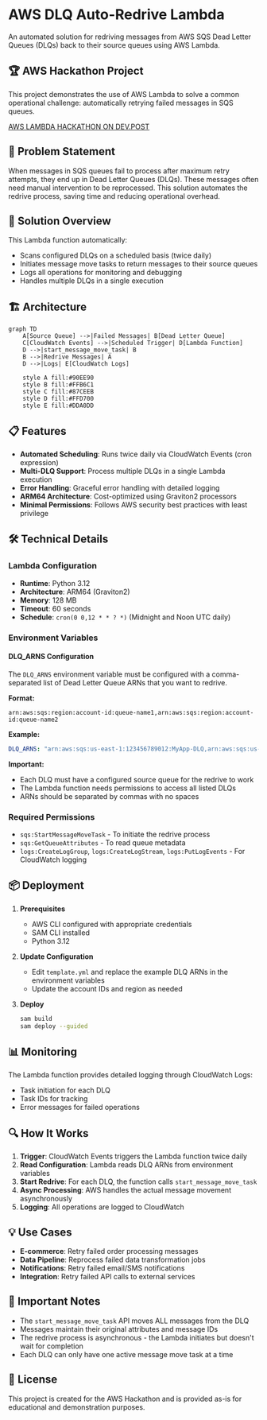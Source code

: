 # AWS DLQ Auto-Redrive Lambda

An automated solution for redriving messages from AWS SQS Dead Letter Queues (DLQs) back to their source queues using AWS Lambda.

## 🏆 AWS Hackathon Project

This project demonstrates the use of AWS Lambda to solve a common operational challenge: automatically retrying failed messages in SQS queues.

[AWS LAMBDA HACKATHON ON DEV.POST](https://awslambdahackathon.devpost.com/)

## 🎯 Problem Statement

When messages in SQS queues fail to process after maximum retry attempts, they end up in Dead Letter Queues (DLQs). These messages often need manual intervention to be reprocessed. This solution automates the redrive process, saving time and reducing operational overhead.

## 🚀 Solution Overview

This Lambda function automatically:
- Scans configured DLQs on a scheduled basis (twice daily)
- Initiates message move tasks to return messages to their source queues
- Logs all operations for monitoring and debugging
- Handles multiple DLQs in a single execution

## 🏗️ Architecture

```mermaid
graph TD
    A[Source Queue] -->|Failed Messages| B[Dead Letter Queue]
    C[CloudWatch Events] -->|Scheduled Trigger| D[Lambda Function]
    D -->|start_message_move_task| B
    B -->|Redrive Messages| A
    D -->|Logs| E[CloudWatch Logs]
    
    style A fill:#90EE90
    style B fill:#FFB6C1
    style C fill:#87CEEB
    style D fill:#FFD700
    style E fill:#DDA0DD
```

## 📋 Features

- **Automated Scheduling**: Runs twice daily via CloudWatch Events (cron expression)
- **Multi-DLQ Support**: Process multiple DLQs in a single Lambda execution
- **Error Handling**: Graceful error handling with detailed logging
- **ARM64 Architecture**: Cost-optimized using Graviton2 processors
- **Minimal Permissions**: Follows AWS security best practices with least privilege

## 🛠️ Technical Details

### Lambda Configuration
- **Runtime**: Python 3.12
- **Architecture**: ARM64 (Graviton2)
- **Memory**: 128 MB
- **Timeout**: 60 seconds
- **Schedule**: `cron(0 0,12 * * ? *)` (Midnight and Noon UTC daily)

### Environment Variables

#### DLQ_ARNS Configuration

The `DLQ_ARNS` environment variable must be configured with a comma-separated list of Dead Letter Queue ARNs that you want to redrive. 

**Format:**
```
arn:aws:sqs:region:account-id:queue-name1,arn:aws:sqs:region:account-id:queue-name2
```

**Example:**
```yaml
DLQ_ARNS: "arn:aws:sqs:us-east-1:123456789012:MyApp-DLQ,arn:aws:sqs:us-east-1:123456789012:OrderProcessing-DLQ,arn:aws:sqs:us-east-1:123456789012:EmailService-DLQ"
```

**Important:** 
- Each DLQ must have a configured source queue for the redrive to work
- The Lambda function needs permissions to access all listed DLQs
- ARNs should be separated by commas with no spaces

### Required Permissions
- `sqs:StartMessageMoveTask` - To initiate the redrive process
- `sqs:GetQueueAttributes` - To read queue metadata
- `logs:CreateLogGroup`, `logs:CreateLogStream`, `logs:PutLogEvents` - For CloudWatch logging

## 📦 Deployment

1. **Prerequisites**
   - AWS CLI configured with appropriate credentials
   - SAM CLI installed
   - Python 3.12

2. **Update Configuration**
   - Edit `template.yml` and replace the example DLQ ARNs in the environment variables
   - Update the account IDs and region as needed

3. **Deploy**
   ```bash
   sam build
   sam deploy --guided
   ```

## 📊 Monitoring

The Lambda function provides detailed logging through CloudWatch Logs:
- Task initiation for each DLQ
- Task IDs for tracking
- Error messages for failed operations

## 🔍 How It Works

1. **Trigger**: CloudWatch Events triggers the Lambda function twice daily
2. **Read Configuration**: Lambda reads DLQ ARNs from environment variables
3. **Start Redrive**: For each DLQ, the function calls `start_message_move_task`
4. **Async Processing**: AWS handles the actual message movement asynchronously
5. **Logging**: All operations are logged to CloudWatch

## 💡 Use Cases

- **E-commerce**: Retry failed order processing messages
- **Data Pipeline**: Reprocess failed data transformation jobs
- **Notifications**: Retry failed email/SMS notifications
- **Integration**: Retry failed API calls to external services

## 🚨 Important Notes

- The `start_message_move_task` API moves ALL messages from the DLQ
- Messages maintain their original attributes and message IDs
- The redrive process is asynchronous - the Lambda initiates but doesn't wait for completion
- Each DLQ can only have one active message move task at a time

## 📄 License

This project is created for the AWS Hackathon and is provided as-is for educational and demonstration purposes.
